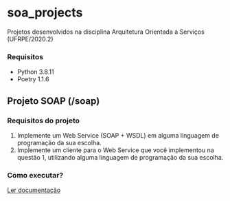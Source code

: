 # soa_projects
Projetos desenvolvidos na disciplina Arquitetura Orientada a Serviços (UFRPE/2020.2)

### Requisitos

* Python 3.8.11
* Poetry 1.1.6

## Projeto SOAP (/soap)

### Requisitos do projeto

1. Implemente um Web Service (SOAP + WSDL) em alguma linguagem de programação da sua escolha.
2. Implemente um cliente para o Web Service que você implementou na questão 1, utilizando alguma linguagem de programação da sua escolha.  

### Como executar?

[Ler documentação](/soap/README.md)
